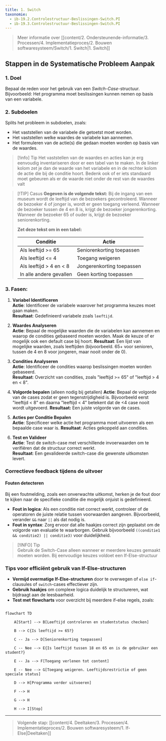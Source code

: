 ```yaml
---
title: 1. Switch
taxonomie:
  - ib-19.2.Controlestructuur-Beslissingen-Switch.PI
  - ib-19.3.Controlestructuur-Beslissingen-Switch.PI
---
```


> Meer informatie over [[content/2. Ondersteunende-informatie/3. Processen/4. Implementatieproces/2. Bouwen softwaresysteem/Switch/1. Switch|1. Switch]]

## Stappen in de Systematische Probleem Aanpak
### 1. Doel
Bepaal de reden voor het gebruik van een *Switch-Case*-structuur. Bijvoorbeeld: Het programma moet beslissingen kunnen nemen op basis van een variabele.

### 2. Subdoelen
Splits het probleem in subdoelen, zoals:
  - Het vaststellen van de variabele die getoetst moet worden.
  - Het vaststellen welke waardes de variabele kan aannemen.
  - Het formuleren van de actie(s) die gedaan moeten worden op basis van de waardes.

> [!info] Tip 
> Het vaststellen van de waardes en acties kan je erg eenvoudig inventariseren door er een tabel van te maken. In de linker kolom zet je dan de waarde van het variabele en in de rechter kolom de actie die bij de conditie hoort. Bedenk ook of er iets standaard moet gebeuren als er de waarde niet onder de rest van de waardes valt

>[!TIP] Casus
> **Gegeven is de volgende tekst:**
> Bij de ingang van een museum wordt de leeftijd van de bezoekers gecontroleerd. Wanneer de bezoeker 4 of jonger is, wordt er geen toegang verleend. Wanneer de bezoeker tussen de 4 en 8 is, krijgt de bezoeker jongerenkorting. Wanneer de bezoeker 65 of ouder is, krijgt de bezoeker seniorenkorting.
>
> **Zet deze tekst om in een tabel:**
> 
> | Conditie                                    | Actie                   |
> | ------------------------------------------- | ----------------------- |
> | Als leeftijd >= 65                          | Seniorenkorting toepassen |
> | Als leeftijd <= 4  | Toegang weigeren |
> | Als leeftijd > 4 en < 8  | Jongerenkorting toepassen |
> | In alle andere gevallen | Geen korting toepassen |

### 3. Fasen:
1. **Variabel Identificeren**  
   **Actie**: Identificeer de variabele waarover het programma keuzes moet gaan maken.  
   **Resultaat**: Gedefinieerd variabele zoals `leeftijd`.

2. **Waardes Analyseren**  
   **Actie**: Bepaal de mogelijke waarden die de variabelen kan aannemen en waarop de condities gebaseerd moeten worden. Maak de keuze of er mogelijk ook een default case bij hoort.
   **Resultaat**: Een lijst van mogelijke waarden, zoals leeftijden (bijvoorbeeld. 65+ voor senioren, tussen de 4 en 8 voor jongeren, maar nooit onder de 0).

3. **Condities Analyseren**  
   **Actie**: Identificeer de condities waarop beslissingen moeten worden gebaseerd.  
   **Resultaat**: Overzicht van condities, zoals "leeftijd >= 65" of "leeftijd > 4 en < 8".

4.  **Volgorde bepalen** (alleen nodig bij getallen)                                                                                **Actie**: Bepaal de volgorde van de cases zodat er geen tegenstrijdigheid is. Bijvoorbeeld eerst "leeftijd < 8" en daarna "leeftijd < 4" betekent dat de <4 case nooit wordt uitgevoerd. **Resultaat:** Een juiste volgorde van de cases.

6. **Acties per Conditie Bepalen**  
   **Actie**: Specificeer welke actie het programma moet uitvoeren als een bepaalde case waar is. 
   **Resultaat**: Acties gekoppeld aan condities.

6. **Test en Valideer**  
   **Actie**: Test de switch-case met verschillende invoerwaarden om te verifiëren dat de structuur correct werkt.  
   **Resultaat**: Een gevalideerde switch-case die gewenste uitkomsten levert.

### Correctieve feedback tijdens de uitvoer
#### Fouten detecteren
Bij een foutmelding, zoals een onverwachte uitkomst, herken je de fout door te kijken naar de specifieke conditie die mogelijk onjuist is gedefinieerd. 
- **Fout in logica**: Als een conditie niet correct werkt, controleer of de operatoren de juiste relatie tussen voorwaarden aangeven. Bijvoorbeeld, verander `&&` naar `||` als dat nodig is.
- **Fout in syntax**: Zorg ervoor dat alle haakjes correct zijn geplaatst om de volgorde van evaluatie te waarborgen. Gebruik bijvoorbeeld `((conditie1 && conditie2) || conditie3)` voor duidelijkheid.

> [!INFO] Tip  
> Gebruik de Switch-Case alleen wanneer er meerdere keuzes gemaakt moeten worden. Bij eenvoudige keuzes voldoet een If-Else-structuur

### Tips voor efficiënt gebruik van If-Else-structuren
- **Vermijd overmatige If-Else-structuren** door te overwegen of `else if`-clausules of `switch`-cases effectiever zijn.
- **Gebruik haakjes** om complexe logica duidelijk te structureren, wat bijdraagt aan de leesbaarheid.
- **Test met flowcharts** voor overzicht bij meerdere if-else regels, zoals:

```mermaid

flowchart TD

    A[Start] --> B[Leeftijd controleren en studentstatus checken]

    B --> C{Is leeftijd >= 65?}

    C -- Ja --> D[Seniorenkorting toepassen]

    C -- Nee --> E{Is leeftijd tussen 18 en 65 en is de gebruiker een student?}

    E -- Ja --> F[Toegang verlenen tot content]

    E -- Nee --> G[Toegang weigeren. Leeftijdsrestrictie of geen speciale status]

    D --> H[Programma verder uitvoeren]

    F --> H

    G --> H

    H --> I[Stop]

```

---

> Volgende stap: [[content/4. Deeltaken/3. Processen/4. Implementatieproces/2. Bouwen softwaresysteem/1. If-Else|Deeltaken]]
